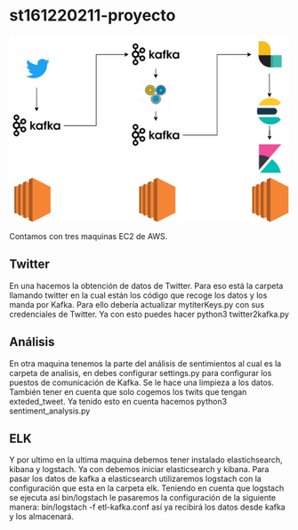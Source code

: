 # st161220211-proyecto
![](image/diagrama.png)

Contamos con tres maquinas EC2 de AWS.
## Twitter

En una hacemos la obtención de datos de Twitter. Para eso está la carpeta llamando twitter en la cual están los código que recoge los datos y los manda por Kafka. Para ello debería actualizar mytiterKeys.py con sus credenciales de Twitter. Ya con esto puedes hacer python3 twitter2kafka.py

## Análisis

En otra maquina tenemos la parte del análisis de sentimientos al cual es la carpeta de analisis, en debes configurar settings.py para configurar los puestos de comunicación de Kafka. Se le hace una limpieza a los datos. También tener en cuenta que solo cogemos los twits que tengan exteded_tweet. Ya tenido esto en cuenta hacemos python3 sentiment_analysis.py

## ELK

Y por ultimo en la ultima maquina debemos tener instalado elastichsearch, kibana y logstach. Ya con debemos iniciar elasticsearch y kibana. Para pasar los datos de kafka a elasticsearch utilizaremos logstach con la configuración que esta en la carpeta elk. Teniendo en cuenta que logstach se ejecuta así bin/logstach le pasaremos la configuración de la siguiente manera:  bin/logstach -f etl-kafka.conf así ya recibirá los datos desde kafka y los almacenará.
